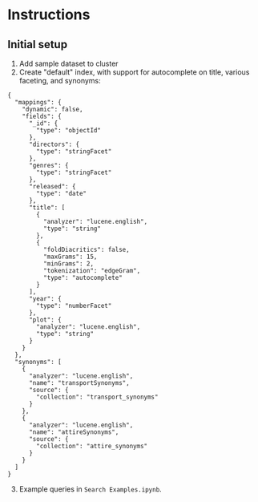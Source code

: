 # Instructions

## Initial setup

1. Add sample dataset to cluster
2. Create "default" index, with support for autocomplete on title, various faceting, and synonyms:
```
{
  "mappings": {
    "dynamic": false,
    "fields": {
      "_id": {
        "type": "objectId"
      },
      "directors": {
        "type": "stringFacet"
      },
      "genres": {
        "type": "stringFacet"
      },
      "released": {
        "type": "date"
      },
      "title": [
        {
          "analyzer": "lucene.english",
          "type": "string"
        },
        {
          "foldDiacritics": false,
          "maxGrams": 15,
          "minGrams": 2,
          "tokenization": "edgeGram",
          "type": "autocomplete"
        }
      ],
      "year": {
        "type": "numberFacet"
      },
      "plot": {
        "analyzer": "lucene.english",
        "type": "string"
      }
    }
  },
  "synonyms": [
    {
      "analyzer": "lucene.english",
      "name": "transportSynonyms",
      "source": {
        "collection": "transport_synonyms"
      }
    },
    {
      "analyzer": "lucene.english",
      "name": "attireSynonyms",
      "source": {
        "collection": "attire_synonyms"
      }
    }
  ]
}
```

3. Example queries in `Search Examples.ipynb`.